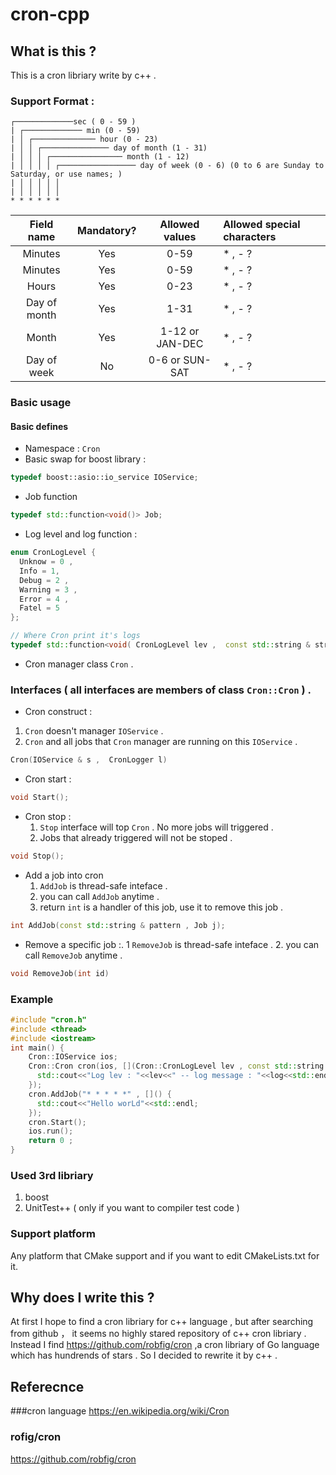 # cron-cpp 

## What is this ?  

This is a cron libriary write by c++ .

### Support Format : 

```
┌─────────────sec ( 0 - 59 ) 
| ┌───────────── min (0 - 59) 
| │ ┌────────────── hour (0 - 23)
| │ │ ┌─────────────── day of month (1 - 31)
| │ │ │ ┌──────────────── month (1 - 12)
| │ │ │ │ ┌───────────────── day of week (0 - 6) (0 to 6 are Sunday to Saturday, or use names; )
| │ │ │ │ │
| │ │ │ │ │
* * * * * *   
```

|Field name| 	Mandatory?| 	Allowed values |	Allowed special characters |
|:--------:|:------------:|:---------------:|:--------------------------|
|Minutes |	Yes |	0-59 |	* , - ? 	|
|Minutes |	Yes |	0-59 |	* , -  ?	|
|Hours |	Yes |	0-23 |	* , -  ?	|
| Day of month |	Yes | 	1-31 | 	* , - ? |
| Month |	Yes |	1-12 or JAN-DEC |	* , - ?	|
|Day of week| 	No | 	0-6 or SUN-SAT | 	* , - ? |


### Basic usage
#### Basic defines
*  Namespace :   ```Cron```  
*  Basic swap for boost library : 

```c++
typedef boost::asio::io_service IOService;
```
*  Job function 

```c++
typedef std::function<void()> Job;
```
*  Log level and log function : 

```c++
enum CronLogLevel {
  Unknow = 0 ,
  Info = 1,
  Debug = 2 ,
  Warning = 3 ,
  Error = 4 ,
  Fatel = 5
};

// Where Cron print it's logs
typedef std::function<void( CronLogLevel lev ,  const std::string & string)> CronLogger;
```
*  Cron manager class ```Cron``` .
### Interfaces ( all interfaces are members of class ```Cron::Cron``` ) .

*  Cron construct  : 
  1.  ```Cron``` doesn't manager ```IOService``` .
  2.  ```Cron``` and all jobs that ```Cron``` manager are running on this ```IOService``` .

```c++ 
Cron(IOService & s ,  CronLogger l)
```


* Cron start  :

```c++
void Start();
``` 

* Cron stop : 
  1. ```Stop``` interface will top ```Cron``` . No more jobs will triggered .
  2. Jobs that already triggered will not be stoped .

```c++
void Stop();
``` 

* Add a job into cron
  1. ```AddJob``` is thread-safe inteface .
  2. you can call ```AddJob``` anytime .
  3. return ```int``` is a handler of this job, use it to remove this job . 
  

```c++
int AddJob(const std::string & pattern , Job j);
```

* Remove a specific job :.
  1 ```RemoveJob``` is thread-safe inteface .
  2. you can call ```RemoveJob``` anytime .
  

  
```c++
void RemoveJob(int id)
``` 

### Example

```c++
#include "cron.h"
#include <thread>
#include <iostream>
int main() {
    Cron::IOService ios;
    Cron::Cron cron(ios, [](Cron::CronLogLevel lev , const std::string & log) {
      std::cout<<"Log lev : "<<lev<<" -- log message : "<<log<<std::endl;
    });
    cron.AddJob("* * * * *" , []() {
      std::cout<<"Hello worLd"<<std::endl;
    });
    cron.Start();
    ios.run();
    return 0 ;
}

```

### Used 3rd libriary
1. boost 
2. UnitTest++  ( only if you want to compiler test code ) 
### Support platform 

Any platform that CMake support and if you want to edit CMakeLists.txt for it.

## Why does I write this ?  

At first I hope to find a cron libriary for c++ language , but after searching from github  ， it seems no highly stared 
repository of c++ cron libriary . Instead I find https://github.com/robfig/cron ,a cron libriary of Go language which has hundrends of stars . 
So I decided to rewrite it by c++ .


## Referecnce 

###cron language 
https://en.wikipedia.org/wiki/Cron

### rofig/cron 
https://github.com/robfig/cron
